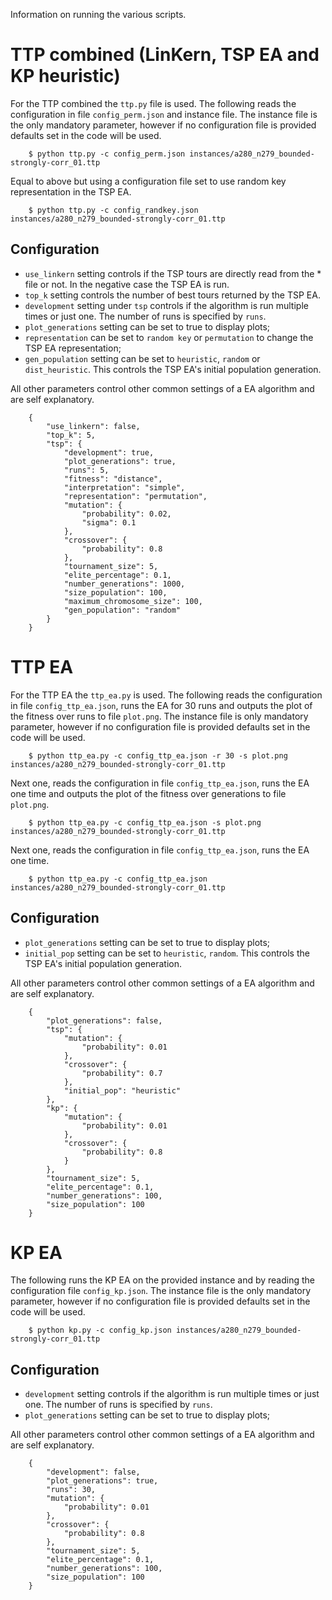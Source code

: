 Information on running the various scripts.

# TTP combined (LinKern, TSP EA and KP heuristic)

For the TTP combined the `ttp.py` file is used. The following reads the configuration in file `config_perm.json` and instance file. The instance file is the only mandatory parameter, however if no configuration file is provided defaults set in the code will be used.

```
    $ python ttp.py -c config_perm.json instances/a280_n279_bounded-strongly-corr_01.ttp
```

Equal to above but using a configuration file set to use random key representation in the TSP EA.

```
    $ python ttp.py -c config_randkey.json instances/a280_n279_bounded-strongly-corr_01.ttp
```

## Configuration

* `use_linkern` setting controls if the TSP tours are directly read from the * file or not. In the negative case the TSP EA is run.
* `top_k` setting controls the number of best tours returned by the TSP EA.
* `development` setting under `tsp` controls if the algorithm is run multiple times or just one. The number of runs is specified by `runs`.
* `plot_generations` setting can be set to true to display plots;
* `representation` can be set to `random key` or `permutation` to change the TSP EA representation;
* `gen_population` setting can be set to `heuristic`, `random` or `dist_heuristic`. This controls the TSP EA's initial population generation.

All other parameters control other common settings of a EA algorithm and are self explanatory.

```
    {
        "use_linkern": false,
        "top_k": 5,
        "tsp": {
            "development": true,
            "plot_generations": true,
            "runs": 5,
            "fitness": "distance",
            "interpretation": "simple",
            "representation": "permutation",
            "mutation": {
                "probability": 0.02,
                "sigma": 0.1
            },
            "crossover": {
                "probability": 0.8
            },
            "tournament_size": 5,
            "elite_percentage": 0.1,
            "number_generations": 1000,
            "size_population": 100,
            "maximum_chromosome_size": 100,
            "gen_population": "random" 
        }
    }
```

# TTP EA

For the TTP EA the `ttp_ea.py` is used. The following reads the configuration in file `config_ttp_ea.json`, runs the EA for 30 runs and outputs the plot of the fitness over runs to file `plot.png`. The instance file is only mandatory parameter, however if no configuration file is provided defaults set in the code will be used.

``` 
    $ python ttp_ea.py -c config_ttp_ea.json -r 30 -s plot.png instances/a280_n279_bounded-strongly-corr_01.ttp
```

Next one, reads the configuration in file `config_ttp_ea.json`, runs the EA one time and outputs the plot of the fitness over generations to file `plot.png`.

```
    $ python ttp_ea.py -c config_ttp_ea.json -s plot.png instances/a280_n279_bounded-strongly-corr_01.ttp
```

Next one, reads the configuration in file `config_ttp_ea.json`, runs the EA one time.

```
    $ python ttp_ea.py -c config_ttp_ea.json instances/a280_n279_bounded-strongly-corr_01.ttp
```

## Configuration

* `plot_generations` setting can be set to true to display plots;
* `initial_pop` setting can be set to `heuristic`, `random`. This controls the TSP EA's initial population generation.

All other parameters control other common settings of a EA algorithm and are self explanatory.

```
    {
        "plot_generations": false,
        "tsp": {
            "mutation": {
                "probability": 0.01
            },
            "crossover": {
                "probability": 0.7
            },
            "initial_pop": "heuristic"
        },
        "kp": {
            "mutation": {
                "probability": 0.01
            },
            "crossover": {
                "probability": 0.8
            }
        },
        "tournament_size": 5,
        "elite_percentage": 0.1,
        "number_generations": 100,
        "size_population": 100
    }
```

# KP EA

The following runs the KP EA on the provided instance and by reading the configuration file `config_kp.json`. The instance file is the only mandatory parameter, however if no configuration file is provided defaults set in the code will be used.

```
    $ python kp.py -c config_kp.json instances/a280_n279_bounded-strongly-corr_01.ttp
```

## Configuration

* `development` setting controls if the algorithm is run multiple times or just one. The number of runs is specified by `runs`.
* `plot_generations` setting can be set to true to display plots;

All other parameters control other common settings of a EA algorithm and are self explanatory.

```
    {
        "development": false,
        "plot_generations": true,
        "runs": 30,
        "mutation": {
            "probability": 0.01
        },
        "crossover": {
            "probability": 0.8
        },
        "tournament_size": 5,
        "elite_percentage": 0.1,
        "number_generations": 100,
        "size_population": 100
    }
```